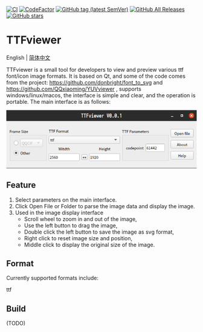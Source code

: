 [![CI](https://github.com/QQxiaoming/TTFviewer/actions/workflows/ci.yml/badge.svg?branch=main)](https://github.com/QQxiaoming/TTFviewer/actions/workflows/ci.yml)
[![CodeFactor](https://www.codefactor.io/repository/github/qqxiaoming/ttfviewer/badge)](https://www.codefactor.io/repository/github/qqxiaoming/ttfviewer)
[![GitHub tag (latest SemVer)](https://img.shields.io/github/tag/QQxiaoming/TTFviewer.svg)](https://github.com/QQxiaoming/TTFviewer/releases)
[![GitHub All Releases](https://img.shields.io/github/downloads/QQxiaoming/TTFviewer/total.svg)](https://github.com/QQxiaoming/TTFviewer/releases)
[![GitHub stars](https://img.shields.io/github/stars/QQxiaoming/TTFviewer.svg)](https://github.com/QQxiaoming/TTFviewer)

# TTFviewer

English | [简体中文](./README_zh_CN.md)

TTFviewer is a small tool for developers to view and preview various ttf font/icon image formats. It is based on Qt, and some of the code comes from the project: https://github.com/donbright/font_to_svg and https://github.com/QQxiaoming/YUVviewer , supports windows/linux/macos, the interface is simple and clear, and the operation is portable. The main interface is as follows:

![img0](./img/docimg0.png)

## Feature

1. Select parameters on the main interface.
2. Click Open File or Folder to parse the image data and display the image.
3. Used in the image display interface
    - Scroll wheel to zoom in and out of the image,
    - Use the left button to drag the image,
    - Double click the left button to save the image as svg format,
    - Right click to reset image size and position,
    - Middle click to display the original size of the image.

## Format

Currently supported formats include:

ttf

## Build

(TODO)
